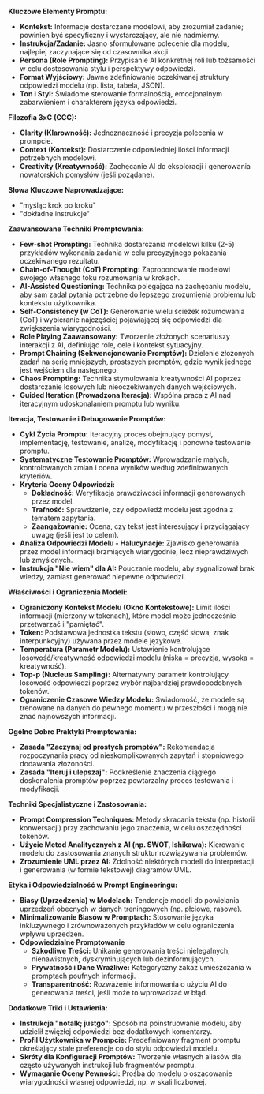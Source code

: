 **Kluczowe Elementy Promptu:**
- **Kontekst:** Informacje dostarczane modelowi, aby zrozumiał zadanie; powinien być specyficzny i wystarczający, ale nie nadmierny.
- **Instrukcja/Zadanie:** Jasno sformułowane polecenie dla modelu, najlepiej zaczynające się od czasownika akcji.
- **Persona (Role Prompting):** Przypisanie AI konkretnej roli lub tożsamości w celu dostosowania stylu i perspektywy odpowiedzi.
- **Format Wyjściowy:** Jawne zdefiniowanie oczekiwanej struktury odpowiedzi modelu (np. lista, tabela, JSON).
- **Ton i Styl:** Świadome sterowanie formalnością, emocjonalnym zabarwieniem i charakterem języka odpowiedzi.

**Filozofia 3xC (CCC):**
- **Clarity (Klarowność):** Jednoznaczność i precyzja polecenia w prompcie.
- **Context (Kontekst):** Dostarczenie odpowiedniej ilości informacji potrzebnych modelowi.
- **Creativity (Kreatywność):** Zachęcanie AI do eksploracji i generowania nowatorskich pomysłów (jeśli pożądane).

**Słowa Kluczowe Naprowadzające:**
- "myśląc krok po kroku"
- "dokładne instrukcje"

**Zaawansowane Techniki Promptowania:**
- **Few-shot Prompting:** Technika dostarczania modelowi kilku (2-5) przykładów wykonania zadania w celu precyzyjnego pokazania oczekiwanego rezultatu.
- **Chain-of-Thought (CoT) Prompting:** Zaproponowanie modelowi swojego własnego toku rozumowania w krokach.
- **AI-Assisted Questioning:** Technika polegająca na zachęcaniu modelu, aby sam zadał pytania potrzebne do lepszego zrozumienia problemu lub kontekstu użytkownika.
- **Self-Consistency (w CoT):** Generowanie wielu ścieżek rozumowania (CoT) i wybieranie najczęściej pojawiającej się odpowiedzi dla zwiększenia wiarygodności.
- **Role Playing Zaawansowany:** Tworzenie złożonych scenariuszy interakcji z AI, definiując role, cele i kontekst sytuacyjny.
- **Prompt Chaining (Sekwencjonowanie Promptów):** Dzielenie złożonych zadań na serię mniejszych, prostszych promptów, gdzie wynik jednego jest wejściem dla następnego.
- **Chaos Prompting:** Technika stymulowania kreatywności AI poprzez dostarczanie losowych lub nieoczekiwanych danych wejściowych.
- **Guided Iteration (Prowadzona Iteracja):** Wspólna praca z AI nad iteracyjnym udoskonalaniem promptu lub wyniku.

**Iteracja, Testowanie i Debugowanie Promptów:**
- **Cykl Życia Promptu:** Iteracyjny proces obejmujący pomysł, implementację, testowanie, analizę, modyfikację i ponowne testowanie promptu.
- **Systematyczne Testowanie Promptów:** Wprowadzanie małych, kontrolowanych zmian i ocena wyników według zdefiniowanych kryteriów.
- **Kryteria Oceny Odpowiedzi:**
    - **Dokładność:** Weryfikacja prawdziwości informacji generowanych przez model.
    - **Trafność:** Sprawdzenie, czy odpowiedź modelu jest zgodna z tematem zapytania.
    - **Zaangażowanie:** Ocena, czy tekst jest interesujący i przyciągający uwagę (jeśli jest to celem).
- **Analiza Odpowiedzi Modelu - Halucynacje:** Zjawisko generowania przez model informacji brzmiących wiarygodnie, lecz nieprawdziwych lub zmyślonych.
- **Instrukcja "Nie wiem" dla AI:** Pouczanie modelu, aby sygnalizował brak wiedzy, zamiast generować niepewne odpowiedzi.

**Właściwości i Ograniczenia Modeli:**
- **Ograniczony Kontekst Modelu (Okno Kontekstowe):** Limit ilości informacji (mierzony w tokenach), które model może jednocześnie przetwarzać i "pamiętać".
- **Token:** Podstawowa jednostka tekstu (słowo, część słowa, znak interpunkcyjny) używana przez modele językowe.
- **Temperatura (Parametr Modelu):** Ustawienie kontrolujące losowość/kreatywność odpowiedzi modelu (niska = precyzja, wysoka = kreatywność).
- **Top-p (Nucleus Sampling):** Alternatywny parametr kontrolujący losowość odpowiedzi poprzez wybór najbardziej prawdopodobnych tokenów.
- **Ograniczenie Czasowe Wiedzy Modelu:** Świadomość, że modele są trenowane na danych do pewnego momentu w przeszłości i mogą nie znać najnowszych informacji.

**Ogólne Dobre Praktyki Promptowania:**
- **Zasada "Zaczynaj od prostych promptów":** Rekomendacja rozpoczynania pracy od nieskomplikowanych zapytań i stopniowego dodawania złożoności.
- **Zasada "Iteruj i ulepszaj":** Podkreślenie znaczenia ciągłego doskonalenia promptów poprzez powtarzalny proces testowania i modyfikacji.

**Techniki Specjalistyczne i Zastosowania:**
- **Prompt Compression Techniques:** Metody skracania tekstu (np. historii konwersacji) przy zachowaniu jego znaczenia, w celu oszczędności tokenów.
- **Użycie Metod Analitycznych z AI (np. SWOT, Ishikawa):** Kierowanie modelu do zastosowania znanych struktur rozwiązywania problemów.
- **Zrozumienie UML przez AI:** Zdolność niektórych modeli do interpretacji i generowania (w formie tekstowej) diagramów UML.

**Etyka i Odpowiedzialność w Prompt Engineeringu:**
- **Biasy (Uprzedzenia) w Modelach:** Tendencje modeli do powielania uprzedzeń obecnych w danych treningowych (np. płciowe, rasowe).
- **Minimalizowanie Biasów w Promptach:** Stosowanie języka inkluzywnego i zrównoważonych przykładów w celu ograniczenia wpływu uprzedzeń.
- **Odpowiedzialne Promptowanie**
    - **Szkodliwe Treści:** Unikanie generowania treści nielegalnych, nienawistnych, dyskryminujących lub dezinformujących.
    - **Prywatność i Dane Wrażliwe:** Kategoryczny zakaz umieszczania w promptach poufnych informacji.
    - **Transparentność:** Rozważenie informowania o użyciu AI do generowania treści, jeśli może to wprowadzać w błąd.

**Dodatkowe Triki i Ustawienia:**
- **Instrukcja "notalk; justgo":** Sposób na poinstruowanie modelu, aby udzielił zwięzłej odpowiedzi bez dodatkowych komentarzy.
- **Profil Użytkownika w Prompcie:** Predefiniowany fragment promptu określający stałe preferencje co do stylu odpowiedzi modelu.
- **Skróty dla Konfiguracji Promptów:** Tworzenie własnych aliasów dla często używanych instrukcji lub fragmentów promptu.
- **Wymaganie Oceny Pewności:** Prośba do modelu o oszacowanie wiarygodności własnej odpowiedzi, np. w skali liczbowej.